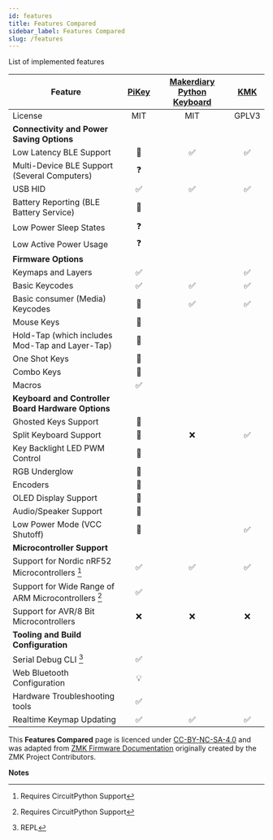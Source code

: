 ```yaml
---
id: features
title: Features Compared
sidebar_label: Features Compared
slug: /features
---
```


List of implemented features


| **Feature**                                                                                                            | [PiKey](http://pikey.jpconstantineau.com/)  | [Makerdiary Python Keyboard](https://github.com/makerdiary/python-keyboard) |  [KMK](https://github.com/KMKfw/kmk_firmware)  |
| ---------------------------------------------------------------------------------------------------------------------- |  :-------: |  :-------: |  :-------: | 
| License                                                                                                                |    MIT     |  MIT    |  GPLV3 |
| **Connectivity and Power Saving Options**                                                                              |            | | |
| Low Latency BLE Support                                                                                                |     🚧    | ✅  |  ✅ |
| Multi-Device BLE Support (Several Computers)                                                                           |     ❓     |  | |
| USB HID                                                                                                                |     ✅     |  ✅   | ✅  |
| Battery Reporting (BLE Battery Service)                                                                                |     🚧     |   | |
| Low Power Sleep States                                                                                                 |     ❓     |  | |
| Low Active Power Usage                                                                                                 |     ❓       |  | |
| **Firmware Options**                                                                                                   |            |   | |
| Keymaps and Layers                                                                                                     |     ✅     |   | ✅ |
| Basic Keycodes                                                                                                         |     ✅     |  ✅  |  ✅  |
| Basic consumer (Media) Keycodes                                                                                        |     🚧     | ✅  | ✅ |
| Mouse Keys                                                                                                             |     🚧     |   | |  
| Hold-Tap (which includes Mod-Tap and Layer-Tap)                                                                        |     🚧     |   | |
| One Shot Keys                                                                                                          |     🚧     |   | |
| Combo Keys                                                                                                             |     🚧     |   | |
| Macros                                                                                                                 |     ✅     |   | |
| **Keyboard and Controller Board Hardware Options**                                                                     |            |     | |
| Ghosted Keys Support                                                                                                   |     🚧     |   | |
| Split Keyboard Support                                                                                                 |     🚧     |  ❌ | ✅  |
| Key Backlight LED PWM Control                                                                                          |     🚧    |   | |
| RGB Underglow                                                                                                          |     🚧     |   | |
| Encoders                                                                                                               |     🚧     |   | |
| OLED Display Support                                                                                                   |     🚧     |  | |
| Audio/Speaker Support                                                                                                  |     🚧     |   | |
| Low Power Mode (VCC Shutoff)                                                                                           |     🚧     |   |   ✅ |
| **Microcontroller Support**                                                                                            |            |     | |
| Support for Nordic nRF52 Microcontrollers  [^1]                                                                        |     ✅     |  ✅  |  ✅  |
| Support for Wide Range of ARM Microcontrollers  [^1]                                                                   |     ✅     |   | |
| Support for AVR/8 Bit Microcontrollers                                                                                 |     ❌     |  ❌   | ❌ |
| **Tooling and Build Configuration**                                                                                    |            |      | |
| Serial Debug CLI [^2]                                                                                                  |      ✅   |     | | 
| Web Bluetooth Configuration                                                                                            |      💡    |    | |
| Hardware Troubleshooting tools                                                                                         |      ✅   |     | |
| Realtime Keymap Updating                                                                                               |      ✅     |  ✅   | ✅ |


This __Features Compared__ page is licenced under [CC-BY-NC-SA-4.0](https://creativecommons.org/licenses/by-nc-sa/4.0/) and was adapted from [ZMK Firmware Documentation](https://zmkfirmware.dev/docs/) originally created by the ZMK Project Contributors.

**Notes**

[^1]: Requires CircuitPython Support
[^2]: REPL



